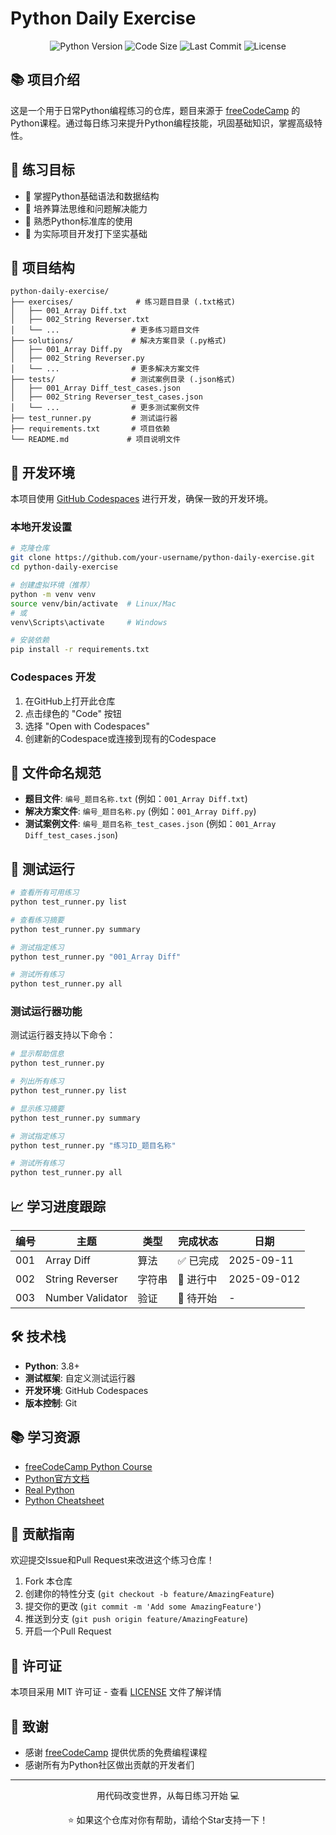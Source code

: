 # Python Daily Exercise

<div align="center">
  <img src="https://img.shields.io/badge/Python-3.8%2B-blue?logo=python" alt="Python Version">
  <img src="https://img.shields.io/github/languages/code-size/your-username/python-daily-exercise" alt="Code Size">
  <img src="https://img.shields.io/github/last-commit/your-username/python-daily-exercise" alt="Last Commit">
  <img src="https://img.shields.io/github/license/your-username/python-daily-exercise" alt="License">
</div>

## 📚 项目介绍

这是一个用于日常Python编程练习的仓库，题目来源于 [freeCodeCamp](https://www.freecodecamp.org/) 的Python课程。通过每日练习来提升Python编程技能，巩固基础知识，掌握高级特性。

## 🎯 练习目标

- 🔧 掌握Python基础语法和数据结构
- 🧠 培养算法思维和问题解决能力
- 🚀 熟悉Python标准库的使用
- 💼 为实际项目开发打下坚实基础

## 📁 项目结构

```
python-daily-exercise/
├── exercises/              # 练习题目目录 (.txt格式)
│   ├── 001_Array Diff.txt
│   ├── 002_String Reverser.txt
│   └── ...                # 更多练习题目文件
├── solutions/             # 解决方案目录 (.py格式)
│   ├── 001_Array Diff.py
│   ├── 002_String Reverser.py
│   └── ...                # 更多解决方案文件
├── tests/                 # 测试案例目录 (.json格式)
│   ├── 001_Array Diff_test_cases.json
│   ├── 002_String Reverser_test_cases.json
│   └── ...                # 更多测试案例文件
├── test_runner.py         # 测试运行器
├── requirements.txt       # 项目依赖
└── README.md             # 项目说明文件
```

## 🚀 开发环境

本项目使用 [GitHub Codespaces](https://github.com/features/codespaces) 进行开发，确保一致的开发环境。

### 本地开发设置

```bash
# 克隆仓库
git clone https://github.com/your-username/python-daily-exercise.git
cd python-daily-exercise

# 创建虚拟环境（推荐）
python -m venv venv
source venv/bin/activate  # Linux/Mac
# 或
venv\Scripts\activate     # Windows

# 安装依赖
pip install -r requirements.txt
```

### Codespaces 开发

1. 在GitHub上打开此仓库
2. 点击绿色的 "Code" 按钮
3. 选择 "Open with Codespaces"
4. 创建新的Codespace或连接到现有的Codespace

## 📝 文件命名规范

- **题目文件**: `编号_题目名称.txt` (例如：`001_Array Diff.txt`)
- **解决方案文件**: `编号_题目名称.py` (例如：`001_Array Diff.py`)
- **测试案例文件**: `编号_题目名称_test_cases.json` (例如：`001_Array Diff_test_cases.json`)

## 🧪 测试运行

```bash
# 查看所有可用练习
python test_runner.py list

# 查看练习摘要
python test_runner.py summary

# 测试指定练习
python test_runner.py "001_Array Diff"

# 测试所有练习
python test_runner.py all
```

### 测试运行器功能

测试运行器支持以下命令：

```bash
# 显示帮助信息
python test_runner.py

# 列出所有练习
python test_runner.py list

# 显示练习摘要
python test_runner.py summary

# 测试指定练习
python test_runner.py "练习ID_题目名称"

# 测试所有练习
python test_runner.py all
```

## 📈 学习进度跟踪

| 编号 | 主题 | 类型 | 完成状态 | 日期 |
|------|------|------|----------|------|
| 001 | Array Diff | 算法 | ✅ 已完成 | 2025-09-11 |
| 002 | String Reverser | 字符串 | 🔧 进行中 | 2025-09-012 |
| 003 | Number Validator | 验证 | 📅 待开始 | - |

## 🛠️ 技术栈

- **Python**: 3.8+
- **测试框架**: 自定义测试运行器
- **开发环境**: GitHub Codespaces
- **版本控制**: Git

## 📚 学习资源

- [freeCodeCamp Python Course](https://www.freecodecamp.org/learn/scientific-computing-with-python/)
- [Python官方文档](https://docs.python.org/3/)
- [Real Python](https://realpython.com/)
- [Python Cheatsheet](https://www.pythoncheatsheet.org/)

## 🤝 贡献指南

欢迎提交Issue和Pull Request来改进这个练习仓库！

1. Fork 本仓库
2. 创建你的特性分支 (`git checkout -b feature/AmazingFeature`)
3. 提交你的更改 (`git commit -m 'Add some AmazingFeature'`)
4. 推送到分支 (`git push origin feature/AmazingFeature`)
5. 开启一个Pull Request

## 📄 许可证

本项目采用 MIT 许可证 - 查看 [LICENSE](LICENSE) 文件了解详情

## 🙏 致谢

- 感谢 [freeCodeCamp](https://www.freecodecamp.org/) 提供优质的免费编程课程
- 感谢所有为Python社区做出贡献的开发者们

---
<div align="center">
  <p>用代码改变世界，从每日练习开始 💻</p>
  <p>⭐ 如果这个仓库对你有帮助，请给个Star支持一下！</p>
</div>
